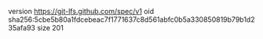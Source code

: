 version https://git-lfs.github.com/spec/v1
oid sha256:5cbe5b80a1fdcebeac7f1771637c8d561abfc0b5a330850819b79b1d235afa93
size 201
